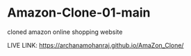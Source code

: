 # Amazon-Clone-01-main
cloned amazon online shopping website

LIVE LINK:
https://archanamohanraj.github.io/AmaZon_Clone/

